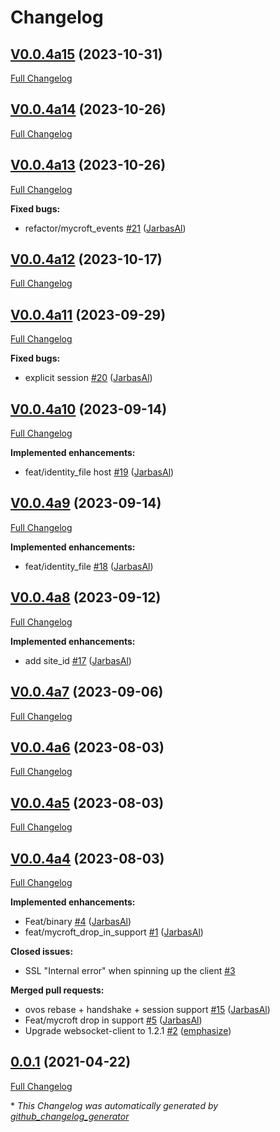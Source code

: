 # Changelog

## [V0.0.4a15](https://github.com/JarbasHiveMind/hivemind_websocket_client/tree/V0.0.4a15) (2023-10-31)

[Full Changelog](https://github.com/JarbasHiveMind/hivemind_websocket_client/compare/V0.0.4a14...V0.0.4a15)

## [V0.0.4a14](https://github.com/JarbasHiveMind/hivemind_websocket_client/tree/V0.0.4a14) (2023-10-26)

[Full Changelog](https://github.com/JarbasHiveMind/hivemind_websocket_client/compare/V0.0.4a13...V0.0.4a14)

## [V0.0.4a13](https://github.com/JarbasHiveMind/hivemind_websocket_client/tree/V0.0.4a13) (2023-10-26)

[Full Changelog](https://github.com/JarbasHiveMind/hivemind_websocket_client/compare/V0.0.4a12...V0.0.4a13)

**Fixed bugs:**

- refactor/mycroft\_events [\#21](https://github.com/JarbasHiveMind/hivemind_websocket_client/pull/21) ([JarbasAl](https://github.com/JarbasAl))

## [V0.0.4a12](https://github.com/JarbasHiveMind/hivemind_websocket_client/tree/V0.0.4a12) (2023-10-17)

[Full Changelog](https://github.com/JarbasHiveMind/hivemind_websocket_client/compare/V0.0.4a11...V0.0.4a12)

## [V0.0.4a11](https://github.com/JarbasHiveMind/hivemind_websocket_client/tree/V0.0.4a11) (2023-09-29)

[Full Changelog](https://github.com/JarbasHiveMind/hivemind_websocket_client/compare/V0.0.4a10...V0.0.4a11)

**Fixed bugs:**

- explicit session [\#20](https://github.com/JarbasHiveMind/hivemind_websocket_client/pull/20) ([JarbasAl](https://github.com/JarbasAl))

## [V0.0.4a10](https://github.com/JarbasHiveMind/hivemind_websocket_client/tree/V0.0.4a10) (2023-09-14)

[Full Changelog](https://github.com/JarbasHiveMind/hivemind_websocket_client/compare/V0.0.4a9...V0.0.4a10)

**Implemented enhancements:**

- feat/identity\_file host [\#19](https://github.com/JarbasHiveMind/hivemind_websocket_client/pull/19) ([JarbasAl](https://github.com/JarbasAl))

## [V0.0.4a9](https://github.com/JarbasHiveMind/hivemind_websocket_client/tree/V0.0.4a9) (2023-09-14)

[Full Changelog](https://github.com/JarbasHiveMind/hivemind_websocket_client/compare/V0.0.4a8...V0.0.4a9)

**Implemented enhancements:**

- feat/identity\_file [\#18](https://github.com/JarbasHiveMind/hivemind_websocket_client/pull/18) ([JarbasAl](https://github.com/JarbasAl))

## [V0.0.4a8](https://github.com/JarbasHiveMind/hivemind_websocket_client/tree/V0.0.4a8) (2023-09-12)

[Full Changelog](https://github.com/JarbasHiveMind/hivemind_websocket_client/compare/V0.0.4a7...V0.0.4a8)

**Implemented enhancements:**

- add site\_id [\#17](https://github.com/JarbasHiveMind/hivemind_websocket_client/pull/17) ([JarbasAl](https://github.com/JarbasAl))

## [V0.0.4a7](https://github.com/JarbasHiveMind/hivemind_websocket_client/tree/V0.0.4a7) (2023-09-06)

[Full Changelog](https://github.com/JarbasHiveMind/hivemind_websocket_client/compare/V0.0.4a6...V0.0.4a7)

## [V0.0.4a6](https://github.com/JarbasHiveMind/hivemind_websocket_client/tree/V0.0.4a6) (2023-08-03)

[Full Changelog](https://github.com/JarbasHiveMind/hivemind_websocket_client/compare/V0.0.4a5...V0.0.4a6)

## [V0.0.4a5](https://github.com/JarbasHiveMind/hivemind_websocket_client/tree/V0.0.4a5) (2023-08-03)

[Full Changelog](https://github.com/JarbasHiveMind/hivemind_websocket_client/compare/V0.0.4a4...V0.0.4a5)

## [V0.0.4a4](https://github.com/JarbasHiveMind/hivemind_websocket_client/tree/V0.0.4a4) (2023-08-03)

[Full Changelog](https://github.com/JarbasHiveMind/hivemind_websocket_client/compare/0.0.1...V0.0.4a4)

**Implemented enhancements:**

- Feat/binary [\#4](https://github.com/JarbasHiveMind/hivemind_websocket_client/pull/4) ([JarbasAl](https://github.com/JarbasAl))
- feat/mycroft\_drop\_in\_support [\#1](https://github.com/JarbasHiveMind/hivemind_websocket_client/pull/1) ([JarbasAl](https://github.com/JarbasAl))

**Closed issues:**

- SSL "Internal error" when spinning up the client  [\#3](https://github.com/JarbasHiveMind/hivemind_websocket_client/issues/3)

**Merged pull requests:**

- ovos rebase + handshake + session support [\#15](https://github.com/JarbasHiveMind/hivemind_websocket_client/pull/15) ([JarbasAl](https://github.com/JarbasAl))
- Feat/mycroft drop in support [\#5](https://github.com/JarbasHiveMind/hivemind_websocket_client/pull/5) ([JarbasAl](https://github.com/JarbasAl))
- Upgrade websocket-client to 1.2.1 [\#2](https://github.com/JarbasHiveMind/hivemind_websocket_client/pull/2) ([emphasize](https://github.com/emphasize))

## [0.0.1](https://github.com/JarbasHiveMind/hivemind_websocket_client/tree/0.0.1) (2021-04-22)

[Full Changelog](https://github.com/JarbasHiveMind/hivemind_websocket_client/compare/50c474cc7afa10809e712839621b0f28a364d0f8...0.0.1)



\* *This Changelog was automatically generated by [github_changelog_generator](https://github.com/github-changelog-generator/github-changelog-generator)*

